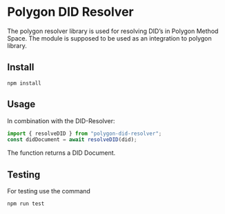 # Polygon DID Resolver

The polygon resolver library is used for resolving DID’s in Polygon Method Space. The module is supposed to be used as an integration to polygon library.

## Install

```
npm install
```

## Usage

In combination with the DID-Resolver:

```js
import { resolveDID } from "polygon-did-resolver";
const didDocument = await resolveDID(did);
```
The function returns a DID Document.

## Testing

For testing use the command

```
npm run test
```

